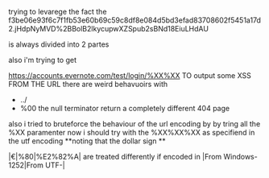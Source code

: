 trying to levarege the fact the 
f3be06e93f6c7f1fb53e60b69c59c8df8e084d5bd3efad83708602f5451a17d2.jHdpNyMVD%2BBolB2lkycupwXZSpub2sBNd18EiuLHdAU

is always divided into 2 partes


also i'm trying to get 

https://accounts.evernote.com/test/login/%XX%XX 
TO output some XSS FROM THE URL 
there are weird behavuoirs with 
- ../ 
- %00 the null terminator return a completely different 404 page 

also i tried to bruteforce the behaviour of the url encoding by by tring all the %XX paramenter now i should try with the %XX%XX%XX as specifiend in the utf encoding 
**noting that the dollar sign **

|€|%80|%E2%82%A|
are treated differently if encoded in |From Windows-1252|From UTF-|














